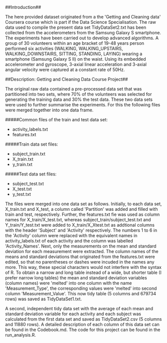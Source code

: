 ##Introduction##

The here provided dataset originated from a the 'Getting and Cleaning data' Coursera course which is part if the Data Science Specialisation. 
The raw data used to compile the present data set TidyDataSet2.txt has been collected from the accelerometers from the Samsung Galaxy S smartphone. The experiments have been carried out to develop advanced algorithms. A group of 30 volunteers within an age bracket of 19-48 years person performed six activities (WALKING, WALKING_UPSTAIRS, WALKING_DOWNSTAIRS, SITTING, STANDING, LAYING) wearing a smartphone (Samsung Galaxy S II) on the waist. Using its embedded accelerometer and gyroscope, 3-axial linear acceleration and 3-axial angular velocity were captured at a constant rate of 50Hz. 

##Description: Getting and Cleaning Data Course Project##

The original raw data contained a pre-processed data set that was partitioned into two sets, where 70% of the volunteers was selected for generating the training data and 30% the test data. These two data sets were used to further summarise the experiments. For this the following files were merged together into one data frame.

#####Common files of the train and test data set:
* activity_labels.txt
* features.txt

#####Train data set files:
* subject_train.txt
* X_train.txt
* y_train.txt

#####Test data set files:
* subject_test.txt
* X_test.txt
* y_test.txt

The files were merged into one data set as follows. Initially, to each data set, X_train.txt and X_test, a column called 'Partition' was added and filled with train and test, respectively.  Further, the features.txt fie was used as column names for X_train/X_test.txt, whereas subject_train/subject_test.txt and Y_train/Y_test.txt were added to X_train/X_Xtest.txt as addtional columns with the header 'Subject' and 'Activity' respectively. The numbers 1 to 6 in the 'Activity' column were replaced with the equivalent names in activity_labels.txt of each activity and the column was labelled 'Activity_Names'.
Next, only the measurements on the mean and standard deviation for each measurement were extracted.
The column names of the means and standard deviations that originated from the features.txt were edited, so that no parentheses or dashes were incuded in the names any more. This way, these special characters would not interfere with the syntax of R. To obtain a narrow and long table instead of a wide, but shorter table (I prefer narrow long tables) the mean and standard deviation variables (column names) were 'melted' into one column with the name 'Measurement_Type', the corresponding values were 'melted' into second column 'Measurement_Value'. This now tidy table (5 columns and 679734 rows) was saved as TidyDataSet1.txt. 

A second, independent tidy data set with the average of each mean and standard deviation variable for each activity and each subject was calculated from the first data set and saved as TidyDataSet2.csv (5 columns and 11880 rows). A detailed description of each column of this data set can be found in the Codebook.md. The code for this project can be found in the run_analysis.R.


